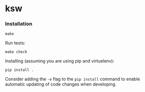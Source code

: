 # ksw

### Installation

```
make
```

Run tests:

```
make check
```

Installing (assuming you are using pip and virtuelenv):

```
pip install .
```
Consider adding the `-e` flag to the `pip install` command to enable automatic 
updating of code changes when developing.